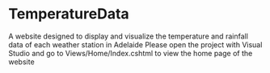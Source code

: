 # TemperatureData
A website designed to display and visualize the temperature and rainfall data of each weather station in Adelaide
Please open the project with Visual Studio and go to Views/Home/Index.cshtml to view the home page of the website
